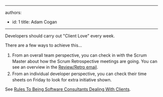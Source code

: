

---
authors:
  - id: 1
    title: Adam Cogan
---




<span class='intro'> <p>​Developers should carry out &quot;Client Love&quot; every week.&#160;</p><p>There are a few ways to achieve this...</p> </span>

<ol><li><span style="line-height&#58;1.6;">From an overall team perspective,&#160;y</span><span style="line-height&#58;1.6;">ou can check in with the Scrum Master about how the Scrum Retrospective meetings are going. You can see an overview in the </span><a href="/do-you-create-a-sprint-review-retro-email" style="line-height&#58;1.6;">Review/Retro email</a><span style="line-height&#58;1.6;">.</span><br></li><li><span style="line-height&#58;1.6;"><span style="line-height&#58;20.799999237060547px;">From an individual developer perspective, you can check their time sheets on Friday to look for&#160;extra initiative shown.​</span><br></span></li></ol><p>
                    See <a href="/do-you-build-the-client-relationship-by-completing-＂client-love＂-each-week-(aka-customer-love)">Rules
                        To Being Software Consultants Dealing With Clients</a>.
                </p>


